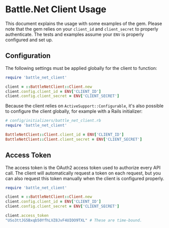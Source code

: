 # Battle.Net Client Usage

This document explains the usage with some examples of the gem.
Please note that the gem relies on your `client_id` and `client_secret` to properly authenticate.
The tests and examples assume your `ENV` is properly configured and set up.

## Configuration

The following settings must be applied globally for the client to function:

```ruby
require 'battle_net_client'

client = ::BattleNetClient::Client.new
client.config.client_id = ENV['CLIENT_ID']
client.config.client_secret = ENV['CLIENT_SECRET']
```

Because the client relies on `ActiveSupport::Configurable`,
it's also possible to configure the client globally,
for example with a Rails initializer:

```ruby
# config/initializers/battle_net_client.rb
require 'battle_net_client'

BattleNetClient::Client.client_id = ENV['CLIENT_ID']
BattleNetClient::Client.client_secret = ENV['CLIENT_SECRET']
```

## Access Token

The access token is the OAuth2 access token used to authorize every API call.
The client will automatically request a token on each request, but you can also 
request this token manually when the client is configured properly.

```ruby
require 'battle_net_client'

client = ::BattleNetClient::Client.new
client.config.client_id = ENV['CLIENT_ID']
client.config.client_secret = ENV['CLIENT_SECRET']

client.access_token
"USo3ttJG5Bxqb50YfhLVZ8JvF4UIOO9TXL" # These are time-bound.
```
